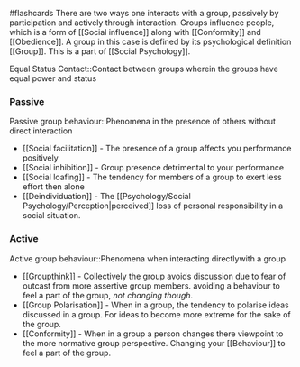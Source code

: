 #flashcards
There are two ways one interacts with a group, passively by participation and actively through interaction. Groups influence people, which is a form of [[Social influence]] along with [[Conformity]] and [[Obedience]]. A group in this case is defined by its psychological definition [[Group]]. This is a part of [[Social Psychology]].

Equal Status Contact::Contact between groups wherein the groups have equal power and status
<!--SR:!2023-11-09,4,272-->
### Passive
Passive group behaviour::Phenomena in the presence of others without direct interaction
<!--SR:!2023-11-08,4,270-->

* [[Social facilitation]] - The presence of a group affects you performance positively
* [[Social inhibition]] - Group presence detrimental to your performance
* [[Social loafing]] - The tendency for members of a group to exert less effort then alone
* [[Deindividuation]] - The [[Psychology/Social Psychology/Perception|perceived]] loss of personal responsibility in a social situation.

### Active
Active group behaviour::Phenomena when interacting directlywith a group
<!--SR:!2023-11-16,9,250-->
* [[Groupthink]] - Collectively the group avoids discussion due to fear of outcast from more assertive group members. avoiding a behaviour to feel a part of the group, *not changing though*.
* [[Group Polarisation]] - When in a group, the tendency to polarise ideas discussed in a group. For ideas to become more extreme for the sake of the group.
* [[Conformity]] - When in a group a person changes there viewpoint to the more normative group perspective. Changing your [[Behaviour]] to feel a part of the group.
